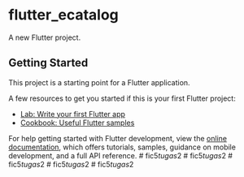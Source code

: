# flutter_ecatalog

A new Flutter project.

## Getting Started

This project is a starting point for a Flutter application.

A few resources to get you started if this is your first Flutter project:

- [Lab: Write your first Flutter app](https://docs.flutter.dev/get-started/codelab)
- [Cookbook: Useful Flutter samples](https://docs.flutter.dev/cookbook)

For help getting started with Flutter development, view the
[online documentation](https://docs.flutter.dev/), which offers tutorials,
samples, guidance on mobile development, and a full API reference.
#   f i c 5 _ t u g a s _ 2  
 #   f i c 5 _ t u g a s _ 2  
 #   f i c 5 _ t u g a s _ 2  
 #   f i c 5 _ t u g a s _ 2  
 #   f i c 5 _ t u g a s _ 2  
 